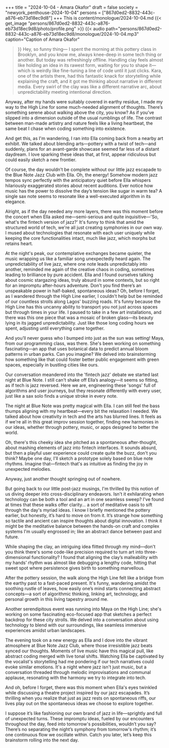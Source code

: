 +++
title = "2024-10-04 - Amara Okafor"
draft = false
society = "newyork_penthouse-2024-10-04"
persons = ["867d0ed2-8832-443c-a876-eb73d18ec9d8"]
+++
This is content/monologue/2024-10-04.md
{{< get_image "persons/867d0ed2-8832-443c-a876-eb73d18ec9d8/photo/profile.png" >}}
{{< audio
    path="persons/867d0ed2-8832-443c-a876-eb73d18ec9d8/monologue/2024-10-04.mp3" 
    caption="Caption of Amara Okafor"
>}}
Hey, so funny thing—
 I spent the morning at this pottery class in Brooklyn, and you know me, always knee-deep in some tech thing or another. But today was refreshingly offline. Handling clay feels almost like holding an idea in its rawest form, waiting for you to shape it—which is weirdly like fine-tuning a line of code until it just clicks. Kara, one of the artists there, had this fantastic knack for storytelling while explaining the craft, and it got me thinking about narrative in different media. Every swirl of the clay was like a different narrative arc, about unpredictability meeting intentional direction.

Anyway, after my hands were suitably covered in earthy residue, I made my way to the High Line for some much-needed alignment of thoughts. There’s something serene about walking above the city, you know? As if you’ve slipped into a dimension outside of the usual rumblings of life. The contrast between man-made artistry and nature feels like a living heartbeat, the same beat I chase when coding something into existence.

And get this, as I'm wandering, I ran into Ella coming back from a nearby art exhibit. We talked about blending arts—pottery with a twist of tech—and suddenly, plans for an avant-garde showcase seemed far less of a distant daydream. I love sparking these ideas that, at first, appear ridiculous but could easily sketch a new frontier.

Of course, the day wouldn’t be complete without our little jazz escapade to the Blue Note Jazz Club with Ella. Oh, the energy! Somehow modern jazz tempos sync perfectly with the anticipatory quiet before Ella whispers hilariously exaggerated stories about recent auditions. Ever notice how music has the power to dissolve the day’s tension like sugar in warm tea? A single sax note seems to resonate like a well-executed algorithm in its elegance.

Alright, as if the day needed any more layers, there was this moment before the concert when Ella asked me—semi-serious and quite inquisitive—'So, what's the fintech version of jazz?' It's funny to think that amid the structured world of tech, we're all just creating symphonies in our own way. I mused about technologies that resonate with each user uniquely while keeping the core functionalities intact, much like jazz, which morphs but retains heart.

At the night's peak, our contemplative exchanges became quieter, the music wrapping us like a familiar song unexpectedly heard again. The unpredictability of live jazz, where one note leads unpredictably into another, reminded me again of the creative chaos in coding, sometimes leading to brilliance by pure accident. Ella and I found ourselves talking about cosmic stargazing ideas, truly absurd in some contexts, but so right for an impromptu after-hours adventure. Don't you find there’s an unspeakable power in half-baked, spontaneous ideas?
Oh, before I forget, as I wandered through the High Line earlier, I couldn't help but be reminded of our countless strolls along Lagos' buzzing roads. It's funny because the High Line has this uncanny ability to transport you not just across spaces but through times in your life. I paused to take in a few art installations, and there was this one piece that was a mosaic of broken glass—its beauty lying in its jagged unpredictability. Just like those long coding hours we spent, adjusting until everything came together.

And you’ll never guess who I bumped into just as the sun was setting! Maya, from our programming class, was there. She's been working on something fascinating—an app that uses botanical data to predict annual bloom patterns in urban parks. Can you imagine? We delved into brainstorming how something like that could foster better public engagement with green spaces, especially in bustling cities like ours.

Our conversation meandered into the 'fintech jazz' debate we started last night at Blue Note. I still can't shake off Ella’s analogy—it seems so fitting, as if tech is jazz reversed. Here we are, engineering these 'songs' full of algorithms and user journeys, but they resonate differently with every user, just like a sax solo finds a unique stroke in every note.

The night at Blue Note was pretty magical with Ella. I can still feel the bass thumps aligning with my heartbeat—every bit the relaxation I needed. We talked about how creativity in tech and the arts has blurred lines. It feels as if we're all in this great improv session together, finding new harmonies in our ideas, whether through pottery, music, or apps designed to better the world.

Oh, there's this cheeky idea she pitched as a spontaneous after-thought, about mashing elements of jazz into fintech interfaces. It sounds absurd, but then a playful user experience could create quite the buzz, don't you think? Maybe one day, I'll sketch a prototype solely based on blue note rhythms. Imagine that—fintech that's as intuitive as finding the joy in unexpected melodies.

Anyway, just another thought springing out of nowhere. 

But going back to our little post-jazz musings, I'm thrilled by this notion of us diving deeper into cross-disciplinary endeavors. Isn't it exhilarating when technology can be both a tool and an art in one seamless sweep? I've found at times that these walks offer clarity... a sort of meditative oasis to sift through the day's myriad ideas.
I know I briefly mentioned the pottery earlier, but honestly, it’s hard to move on from it. It’s strange how something so tactile and ancient can inspire thoughts about digital innovation. I think it might be the meditative balance between the hands-on craft and complex systems I'm usually engrossed in; like an abstract dance between past and future.

While shaping the clay, an intriguing idea flitted through my mind—don't you think there's some code-like precision required to turn art into three-dimensional functionality? I found that aligning the clay’s malleability with my hands’ rhythm was almost like debugging a lengthy code, hitting that sweet spot where persistence gives birth to something marvellous.

After the pottery session, the walk along the High Line felt like a bridge from the earthy past to a fast-paced present. It's funny, wandering amidst the soothing rustle of leaves, how easily one’s mind starts connecting abstract concepts—a sort of algorithmic thinking, linking art, technology, and personal growth in this living tapestry around me.

Another serendipitous event was running into Maya on the High Line; she's working on some fascinating eco-focused app that sketches a perfect backdrop for these city strolls. We delved into a conversation about using technology to blend with our surroundings, like seamless immersive experiences amidst urban landscapes.

The evening took on a new energy as Ella and I dove into the vibrant atmosphere at Blue Note Jazz Club, where those irresistible jazz beats synced our thoughts. Moments of live music have this magical pull, like abstract coding merged with live tonal shifts. Watching Ella be captivated by the vocalist's storytelling had me pondering if our tech narratives could evoke similar emotions. It's a night where jazz isn't just music, but a conversation threaded through melodic improvisations and communal applause, resonating with the harmony we try to integrate into tech.

And oh, before I forget, there was this moment when Ella's eyes twinkled while discussing a theatre project inspired by our jazz escapades. It’s thrilling when you realize that just as jazz rests on spontaneous riffs, our lives play out on the spontaneous ideas we choose to explore together.

I suppose it’s like fashioning our own brand of jazz in life—sprightly and full of unexpected turns. These impromptu ideas, fueled by our encounters throughout the day, feed into tomorrow's possibilities, wouldn’t you say? There’s no separating the night’s symphony from tomorrow's rhythm; it’s one continuous flow we oscillate within.
Catch you later, let’s keep this brainstorm rolling into the next day.

